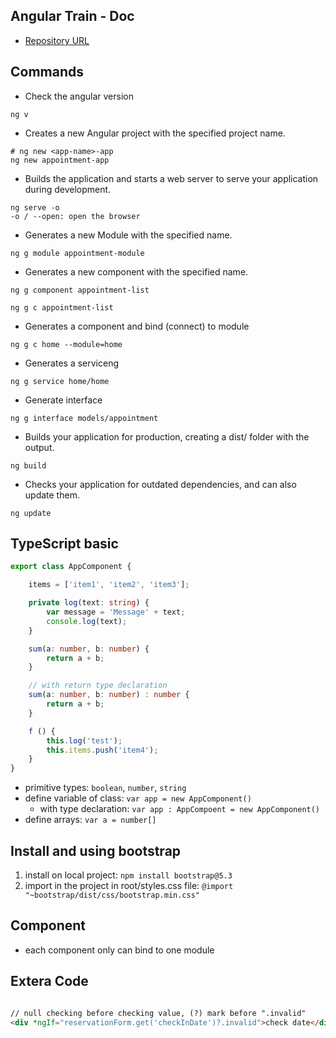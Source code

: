 ## Angular Train - Doc

- [Repository URL](https://github.com/JannickLeismann/angular-course-appointment-app)

## Commands
- Check the angular version
```
ng v
```
- Creates a new Angular project with the specified project name.
```
# ng new <app-name>-app
ng new appointment-app
```
- Builds the application and starts a web server to serve your application during development.
```
ng serve -o
-o / --open: open the browser
```

- Generates a new Module with the specified name.
```
ng g module appointment-module
```

- Generates a new component with the specified name.
```
ng g component appointment-list

ng g c appointment-list
```

- Generates a component and bind (connect) to module
```
ng g c home --module=home 
```

- Generates a serviceng
```
ng g service home/home  
```


- Generate interface
```
ng g interface models/appointment
```

- Builds your application for production, creating a dist/ folder with the output.
```
ng build
```

- Checks your application for outdated dependencies, and can also update them.
```
ng update
```


## TypeScript basic
```ts
export class AppComponent {

    items = ['item1', 'item2', 'item3'];

    private log(text: string) {
        var message = 'Message' + text;
        console.log(text);
    }

    sum(a: number, b: number) {
        return a + b;
    }

    // with return type declaration
    sum(a: number, b: number) : number {
        return a + b;
    }

    f () {
        this.log('test');
        this.items.push('item4');
    }
}
```
- primitive types: `boolean`, `number`, `string`
- define variable of class: `var app = new AppComponent()`
    - with type declaration: `var app : AppCompoent = new AppComponent()`
- define arrays: `var a = number[]`

## Install and using bootstrap
1. install on local project: `npm install bootstrap@5.3`
2. import in the project in root/styles.css file: `@import "~bootstrap/dist/css/bootstrap.min.css"`

## Component
- each component only can bind to one module

## Extera Code
```html

// null checking before checking value, (?) mark before ".invalid"
<div *ngIf="reservationForm.get('checkInDate')?.invalid">check date</div>

```